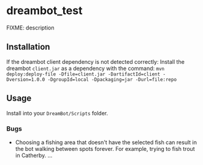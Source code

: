 # dreambot_test

FIXME: description

## Installation

If the dreambot client dependency is not detected correctly:
Install the dreambot `client.jar` as a dependency with the command:
`mvn deploy:deploy-file -Dfile=client.jar -DartifactId=client -Dversion=1.0.0 -DgroupId=local -Dpackaging=jar -Durl=file:repo`
## Usage

Install into your `DreamBot/Scripts` folder.

### Bugs
- Choosing a fishing area that doesn't have the selected fish can result in the bot walking between spots forever. For example, trying to fish trout in Catherby.
...


